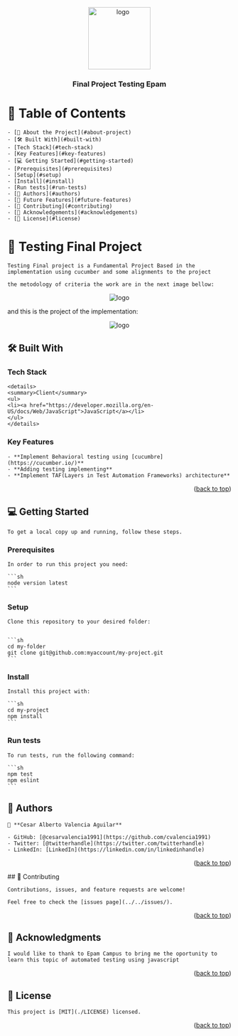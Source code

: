 <a name="readme-top"></a>

<div align="center">
 <img src="./assets/logo.jpeg" alt="logo" width="140"  height="auto" />
<br/>

<h3><b>Final Project Testing Epam</b></h3>

</div>

# 📗 Table of Contents

    - [📖 About the Project](#about-project)
    - [🛠 Built With](#built-with)
    - [Tech Stack](#tech-stack)
    - [Key Features](#key-features)
    - [💻 Getting Started](#getting-started)
    - [Prerequisites](#prerequisites)
    - [Setup](#setup)
    - [Install](#install)
    - [Run tests](#run-tests)
    - [👥 Authors](#authors)
    - [🔭 Future Features](#future-features)
    - [🤝 Contributing](#contributing)
    - [🙏 Acknowledgements](#acknowledgements)
    - [📝 License](#license)

# 📖 Testing Final Project <a name="about-project"></a>

    Testing Final project is a Fundamental Project Based in the implementation using cucumber and some alignments to the project

    the metodology of criteria the work are in the next image bellow:

<p align="center">
 <img src="./assets/criteria.png" alt="logo"   sytle ="display:flex justify-content:center" height="auto" />
</p>
    and this is the project of the implementation:
    
<p align="center">
 <img src="./assets/requirements.png" alt="logo"  height="auto" />
</p>

## 🛠 Built With <a name="built-with"></a>

### Tech Stack <a name="tech-stack"></a>

    <details>
    <summary>Client</summary>
    <ul>
    <li><a href="https://developer.mozilla.org/en-US/docs/Web/JavaScript">JavaScript</a></li>
    </ul>
    </details>

### Key Features <a name="key-features"></a>

    - **Implement Behavioral testing using [cucumbre](https://cucumber.io/)**
    - **Adding testing implementing**
    - **Implement TAF(Layers in Test Automation Frameworks) architecture**

 <p align="right">(<a href="#readme-top">back to top</a>)</p>

## 💻 Getting Started <a name="getting-started"></a>

    To get a local copy up and running, follow these steps.

### Prerequisites

    In order to run this project you need:

    ```sh
    node version latest
    ```
### Setup

    Clone this repository to your desired folder:


    ```sh
    cd my-folder
    git clone git@github.com:myaccount/my-project.git
    ```

### Install

    Install this project with:

    ```sh
    cd my-project
    npm install
    ```

### Run tests

    To run tests, run the following command:

    ```sh
    npm test
    npm eslint
    ```

## 👥 Authors <a name="authors"></a>

    👤 **Cesar Alberto Valencia Aguilar**

    - GitHub: [@cesarvalencia1991](https://github.com/cvalencia1991)
    - Twitter: [@twitterhandle](https://twitter.com/twitterhandle)
    - LinkedIn: [LinkedIn](https://linkedin.com/in/linkedinhandle)

<p align="right">(<a href="#readme-top">back to top</a>)</p>
## 🤝 Contributing <a name="contributing"></a>

    Contributions, issues, and feature requests are welcome!

    Feel free to check the [issues page](../../issues/).

<p align="right">(<a href="#readme-top">back to top</a>)</p>

## 🙏 Acknowledgments <a name="acknowledgements"></a>

    I would like to thank to Epam Campus to bring me the oportunity to learn this topic of automated testing using javascript

<p align="right">(<a href="#readme-top">back to top</a>)</p>

## 📝 License <a name="license"></a>

    This project is [MIT](./LICENSE) licensed.

<p align="right">(<a href="#readme-top">back to top</a>)</p>
